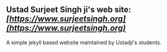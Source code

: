 
## Ustad Surjeet Singh ji's web site: *[https://www.surjeetsingh.org](https://www.surjeetsingh.org)*

A simple jekyll based website maintained by Ustadji's students.